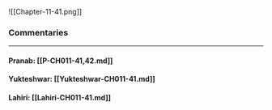![[Chapter-11-41.png]]

### Commentaries

---

#### Pranab: [[P-CH011-41,42.md]]

#### Yukteshwar: [[Yukteshwar-CH011-41.md]]

#### Lahiri: [[Lahiri-CH011-41.md]]
